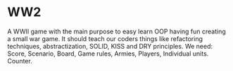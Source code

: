 # WW2
A WWII game with the main purpose to easy learn OOP having fun creating a small war game. It should teach our coders things like
refactoring techniques, abstractization, SOLID, KISS and DRY principles.
We need: Score, Scenario, Board, Game rules, Armies, Players, Individual units. Counter.
